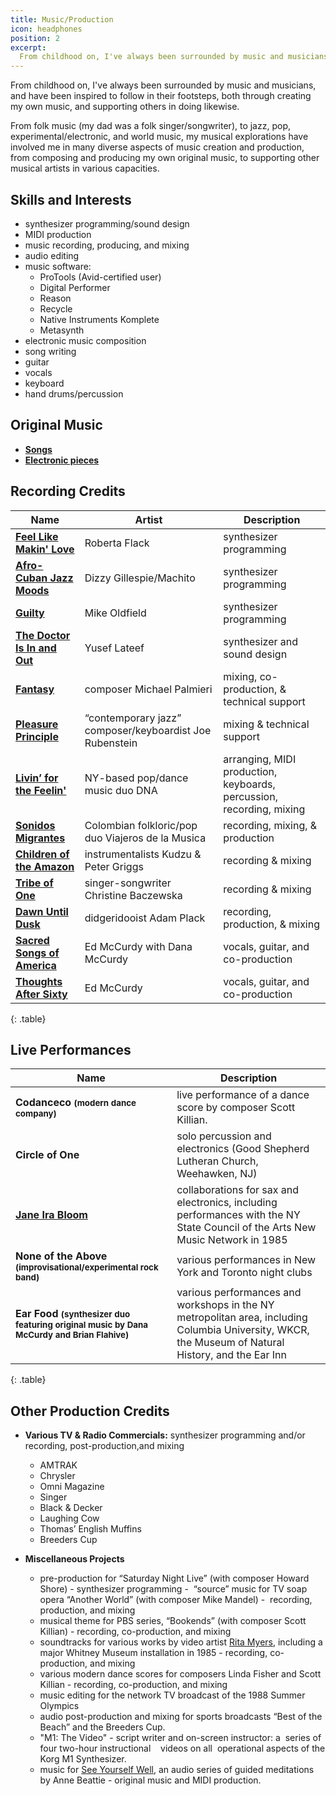 ```yaml
---
title: Music/Production
icon: headphones
position: 2
excerpt:
  From childhood on, I've always been surrounded by music and musicians, and felt inspired to follow in their footsteps, both through creating my own music, and supporting others in doing likewise.
---
```


From childhood on, I've always been surrounded by music and musicians, and have been  inspired to follow in their footsteps, both through creating my own music, and supporting others in doing likewise.

From folk music (my dad was a folk singer/songwriter), to jazz, pop, experimental/electronic, and world music, my musical explorations have involved me in many diverse aspects of music creation and production, from composing and producing my own original music, to supporting other musical artists in various capacities.

## Skills and Interests
- synthesizer programming/sound design
- MIDI production
- music recording, producing, and mixing
- audio editing
- music software:
  - ProTools (Avid-certified user)
  - Digital Performer
  - Reason
  - Recycle
  - Native Instruments Komplete
  - Metasynth
- electronic music composition
- song writing
- guitar
- vocals
- keyboard
- hand drums/percussion

## Original Music
- [**Songs**](https://soundcloud.com/danam/sets/songs)
- [**Electronic pieces**](https://soundcloud.com/danam/sets/electronic-music)

## Recording Credits

| Name | Artist | Description |
| --- | --- | --- |
| **[Feel Like Makin' Love](http://www.allmusic.com/album/feel-like-makin-love-mw0000654661)** | Roberta Flack | synthesizer programming |
| **[Afro-Cuban Jazz Moods](http://www.allmusic.com/album/afro-cuban-jazz-moods-mw0000308238)** | Dizzy Gillespie/Machito | synthesizer programming |
| **[Guilty](http://www.allmusic.com/album/mike-oldfield-the-collection-mw0001424206/credits)** | Mike Oldfield | synthesizer programming |
| **[The Doctor Is In and Out](http://www.allmusic.com/album/the-doctor-is-in-out-mw0000228181)** | Yusef Lateef | synthesizer and sound design |
| **[Fantasy](http://www.cdbaby.com/cd/palmieri)** | composer Michael Palmieri | mixing, co-production, & technical support |
| **[Pleasure Principle](http://www.allmusic.com/album/pleasure-principle-mw0000463806/credits)** | “contemporary jazz” composer/keyboardist Joe Rubenstein | mixing & technical support |
| **[Livin’ for the Feelin'](http://www.amazon.com/gp/product/B00004T2N2/ref=cm_cr_pr_pb_item)** | NY-based pop/dance music duo DNA | arranging, MIDI production, keyboards, percussion, recording, mixing |
| **[Sonidos Migrantes](https://myspace.com/viajerosdelamusica/music/album/sonidos-migrantes-5703414)** | Colombian folkloric/pop duo Viajeros de la Musica | recording, mixing, & production |
| **[Children of the Amazon](http://www.amazon.com/Children-Amazon-Kudzu-Peter-Griggs/dp/B00000G1RZ)** | instrumentalists Kudzu & Peter Griggs | recording & mixing |
| **[Tribe of One](http://www.discogs.com/Christine-Baczewska-Tribe-Of-One/release/2616270)** | singer-songwriter Christine Baczewska | recording & mixing |
| **[Dawn Until Dusk](http://www.amazon.com/Dawn-Until-Dusk-Tribal-Didgeridoo/dp/B000001ZBE)** | didgeridooist Adam Plack | recording, production, & mixing |
| **[Sacred Songs of America](http://www.folkways.si.edu/ed-and-dana-mccurdy/on-jordans-stormy-banks-i-stand-sacred-songs-of-america/american-folk/music/album/smithsonian)** | Ed McCurdy with Dana McCurdy | vocals, guitar, and co-production |
| **[Thoughts After Sixty](https://itunes.apple.com/us/album/thoughts-after-sixty/id465674514)** | Ed McCurdy | vocals, guitar, and co-production |
{: .table}

## Live Performances

| Name | Description |
| --- | --- |
| **Codanceco <small>(modern dance company)</small>** | live performance of a dance score by composer Scott Killian. |
| **Circle of One** | solo percussion and electronics (Good Shepherd Lutheran Church, Weehawken, NJ) |
| **[Jane Ira Bloom](http://www.janeirabloom.com/)** | collaborations for sax and electronics, including performances with the NY State Council of the Arts New Music Network in 1985 |
| **None of the Above <small>(improvisational/experimental rock band)</small>** | various performances in New York and Toronto night clubs |
| **Ear Food <small>(synthesizer duo featuring original music by Dana McCurdy and Brian Flahive)</small>** | various performances and workshops in the NY metropolitan area, including Columbia University, WKCR, the Museum of Natural History, and the Ear Inn |
{: .table}

## Other Production Credits 
- **Various TV & Radio Commercials:** synthesizer programming and/or recording, post-production,and mixing  
  - AMTRAK
  - Chrysler
  - Omni Magazine
  - Singer
  - Black & Decker
  - Laughing Cow
  - Thomas’ English Muffins
  - Breeders Cup

- **Miscellaneous Projects**
  - pre-production for “Saturday Night Live” (with composer Howard Shore) - synthesizer programming
  -  “source” music for TV soap opera “Another World” (with composer Mike Mandel) -  recording,   production, and mixing
  - musical theme for PBS series, “Bookends” (with composer Scott Killian) - recording, co-production, and mixing
  - soundtracks for various works by video artist [Rita Myers](http://www.eai.org/artistTitles.htm?id=402), including a major Whitney Museum
installation in 1985 - recording, co-production, and mixing
  - various modern dance scores for composers Linda Fisher and Scott Killian - recording, co-production, and mixing
  - music editing for the network TV broadcast of the 1988 Summer Olympics
  - audio post-production and mixing for sports broadcasts “Best of the Beach” and the Breeders Cup.
  - "M1: The Video" - script writer and on-screen instructor: a  series of four two-hour instructional    videos on all  operational aspects of the Korg M1 Synthesizer.
  - music for [See Yourself Well](http://www.amazon.com/See-Yourself-Well-Anne-Beattie/dp/1881025306), an audio series of guided meditations by Anne Beattie - original music and MIDI production.
